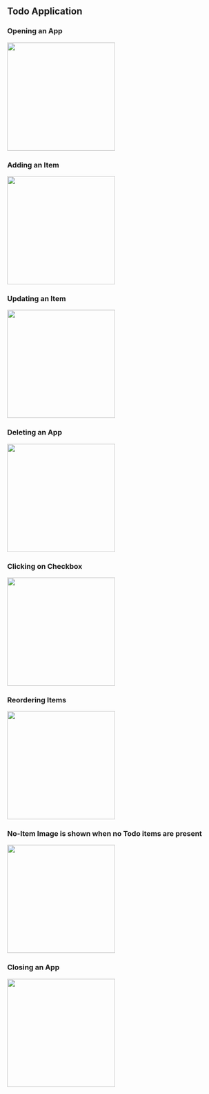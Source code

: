 
## Todo Application

### Opening an App
<img src="gif/opening_gif.gif" width="250"/>

### Adding an Item
<img src="gif/add_gif.gif" width="250"/>

### Updating an Item
<img src="gif/update_gif.gif" width="250"/>

### Deleting an App
<img src="gif/delete_gif.gif" width="250"/>

### Clicking on Checkbox
<img src="gif/checkboxed_gif.gif" width="250"/>

### Reordering Items
<img src="gif/reorder_gif.gif" width="250"/>

### No-Item Image is shown when no Todo items are present
<img src="gif/no-items.png" width="250"/>

### Closing an App
<img src="gif/closing_gif.gif" width="250"/>
